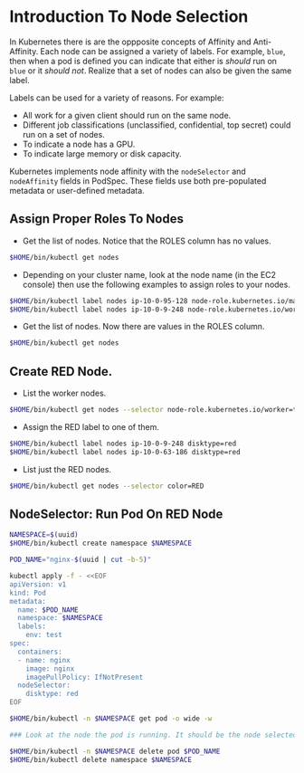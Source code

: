 # Introduction To Node Selection

In Kubernetes there is are the oppposite concepts of Affinity and Anti-Affinity. Each node can be assigned a variety of labels. For example, `blue`, then when a pod is defined you can indicate that either is *should* run on `blue` or it *should not*. Realize that a set of nodes can also be given the same label.

Labels can be used for a variety of reasons. For example:

* All work for a given client should run on the same node.
* Different job classifications (unclassified, confidential, top secret) could run on a set of nodes.
* To indicate a node has a GPU.
* To indicate large memory or disk capacity.

Kubernetes implements node affinity with the `nodeSelector` and `nodeAffinity` fields in PodSpec. These fields use both pre-populated metadata or user-defined metadata.

## Assign Proper Roles To Nodes

* Get the list of nodes. Notice that the ROLES column has no values.

```bash
$HOME/bin/kubectl get nodes
```

* Depending on your cluster name, look at the node name (in the EC2 console) then use the following examples to assign roles to your nodes.

```bash
$HOME/bin/kubectl label nodes ip-10-0-95-128 node-role.kubernetes.io/master=true
$HOME/bin/kubectl label nodes ip-10-0-9-248 node-role.kubernetes.io/worker=true
```

* Get the list of nodes. Now there are values in the ROLES column.

```bash
$HOME/bin/kubectl get nodes
```

## Create RED Node.

* List the worker nodes.

```bash
$HOME/bin/kubectl get nodes --selector node-role.kubernetes.io/worker=true
```

* Assign the RED label to one of them.

```bash
$HOME/bin/kubectl label nodes ip-10-0-9-248 disktype=red
$HOME/bin/kubectl label nodes ip-10-0-63-186 disktype=red
```

* List just the RED nodes.

```bash
$HOME/bin/kubectl get nodes --selector color=RED
```

## NodeSelector: Run Pod On RED Node 

```bash
NAMESPACE=$(uuid)
$HOME/bin/kubectl create namespace $NAMESPACE

POD_NAME="nginx-$(uuid | cut -b-5)"

kubectl apply -f - <<EOF
apiVersion: v1
kind: Pod
metadata:
  name: $POD_NAME
  namespace: $NAMESPACE
  labels: 
    env: test
spec:
  containers:
  - name: nginx
    image: nginx
    imagePullPolicy: IfNotPresent
  nodeSelector:
    disktype: red
EOF

$HOME/bin/kubectl -n $NAMESPACE get pod -o wide -w

### Look at the node the pod is running. It should be the node selected.

$HOME/bin/kubectl -n $NAMESPACE delete pod $POD_NAME
$HOME/bin/kubectl delete namespace $NAMESPACE
```
